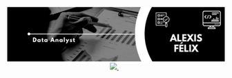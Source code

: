 <div id="header" align="center">
  <img decoding="async" src="https://github.com/AlexisF115/AlexisF115/blob/main/Black & White Modern Minimalist Data Analyst LinkedIn Banner.png" width="800"/>
</div>

<div align="center">
  <a href="www.linkedin.com/in/alexis-félix-b1485b128">
    <img src= "https://img.shields.io/badge/Alexis%20F%C3%A9lix-blue?style=plastic&logo=LinkedIn" />
  </a>&nbsp;&nbsp;

<!--
**AlexisF115/AlexisF115** is a ✨ _special_ ✨ repository because its `README.md` (this file) appears on your GitHub profile.


Here are some ideas to get you started:

- 🔭 I’m currently working on ...
- 🌱 I’m currently learning ...
- 👯 I’m looking to collaborate on ...
- 🤔 I’m looking for help with ...
- 💬 Ask me about ...
- 📫 How to reach me: ...
- 😄 Pronouns: ...
- ⚡ Fun fact: ...
--> 

